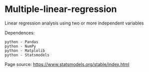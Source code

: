 # Multiple-linear-regression
 Linear regression analysis using two or more independent variables


Dependences:

    python - Pandas
    python - NumPy
    python - Matplolib
    python - Statsmodels



Page source:
 https://www.statsmodels.org/stable/index.html
